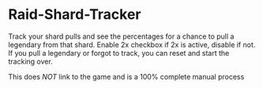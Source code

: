 # Raid-Shard-Tracker

Track your shard pulls and see the percentages for a chance to pull a legendary from that shard. Enable 2x checkbox if 2x is active, disable if not. If you pull a legendary or forgot to track, you can reset and start the tracking over.

This does *NOT* link to the game and is a 100% complete manual process
